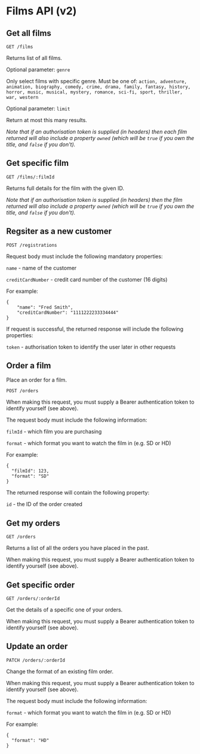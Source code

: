 # Films API (v2)

## Get all films

```GET /films```

Returns list of all films.

Optional parameter: ```genre```

Only select films with specific genre.
Must be one of: ```action, adventure, animation, biography, comedy, crime, drama, family, fantasy, history, horror, music, musical, mystery, romance, sci-fi, sport, thriller, war, western```

Optional parameter: ```limit```

Return at most this many results.

*Note that if an authorisation token is supplied (in headers) then each film returned will also include a property ```owned``` (which will be ```true``` if you own the title, and ```false``` if you don't).*

## Get specific film

```GET /films/:filmId```

Returns full details for the film with the given ID.

*Note that if an authorisation token is supplied (in headers) then the film returned will also include a property ```owned``` (which will be ```true``` if you own the title, and ```false``` if you don't).*

## Regsiter as a new customer

```POST /registrations```

Request body must include the following mandatory properties:

```name``` - name of the customer

```creditCardNumber``` - credit card number of the customer (16 digits)

For example:

```
{
    "name": "Fred Smith",
    "creditCardNumber": "1111222233334444"
}
```

If request is successful, the returned response will include the following properties:

```token``` - authorisation token to identify the user later in other requests

## Order a film

Place an order for a film.

```POST /orders```

When making this request, you must supply a Bearer authentication token to identify yourself (see above).

The request body must include the following information:

```filmId``` - which film you are purchasing

```format``` - which format you want to watch the film in (e.g. SD or HD)

For example:

```
{
  "filmId": 123,
  "format": "SD"
}
```

The returned response will contain the following property:

```id``` - the ID of the order created

## Get my orders

```GET /orders```

Returns a list of all the orders you have placed in the past.

When making this request, you must supply a Bearer authentication token to identify yourself (see above).

## Get specific order

```GET /orders/:orderId```

Get the details of a specific one of your orders.

When making this request, you must supply a Bearer authentication token to identify yourself (see above).

## Update an order

```PATCH /orders/:orderId```

Change the format of an existing film order.

When making this request, you must supply a Bearer authentication token to identify yourself (see above).

The request body must include the following information:

```format``` - which format you want to watch the film in (e.g. SD or HD)

For example:

```
{
  "format": "HD"
}
```
